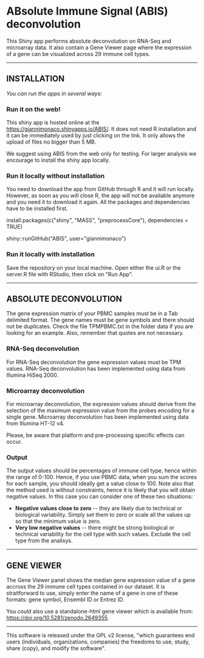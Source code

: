 # ABsolute Immune Signal (ABIS) deconvolution

This Shiny app performs absolute deconvolution on RNA-Seq and microarray data. It also contain a Gene Viewer page where the expression of a gene can be visualized across 29 immune cell types.

---
## INSTALLATION

*You can run the apps in several ways:*

### Run it on the web!

This shiny app is hosted online at the https://giannimonaco.shinyapps.io/ABIS/. It does not need R installation and it can be immediately used by just clicking on the link. It only allows the upload of files no bigger than 5 MB.

We suggest using ABIS from the web only for testing. For larger analysis we encourage to install the shiny app locally.

### Run it locally without installation

You need to download the app from GitHub through R and it will run locally. However, as soon as you will close R, the app will not be available anymore and you need it to download it again.
All the packages and dependencies have to be installed first.

install.packages(c("shiny", "MASS", "preprocessCore"), dependencies = TRUE)

shiny::runGitHub("ABIS", user="giannimonaco")

### Run it locally with installation

Save the repository on your local machine. Open either the ui.R or the server.R file with RStudio, then click on "Run App".


---
## ABSOLUTE DECONVOLUTION
 
The gene expression matrix of your PBMC samples must be in a Tab delimited format. The gene names must be gene symbols and there should not be duplicates. Check the file TPMPBMC.txt in the folder data if you are looking for an example. Also, remember that quotes are not necessary.

### RNA-Seq deconvolution
For RNA-Seq deconvolution the gene expression values must be TPM values. 
RNA-Seq deconvolution has been implemented using data from Illumina HiSeq 2000. 

### Microarray deconvolution
For microarray deconvolution, the expression values should derive from the selection of the maximum expression value from the probes encoding for a single gene.
Microarray deconvolution has been implemented using data from Illumina HT-12 v4.

Please, be aware that platform and pre-processing specific effects can occur.  

### Output
The output values should be percentages of immune cell type, hence within the range of 0-100. Hence, if you use PBMC data, when you sum the scores for each sample, you should ideally get a value close to 100. 
Note also that the method used is without constraints, hence it is likely that you will obtain negative values. In this case you can consider one of these two situations:
 - **Negative values close to zero** -- they are likely due to technical or biological variability. Simply set them to zero or scale all the values up so that the minimum value is zero.
 - **Very low negative values** -- there might be strong biological or technical variability for the cell type with such values. Exclude the cell type from the analisys.

 
---
## GENE VIEWER
 
The Gene Viewer panel shows the median gene expression value of a gene accross the 29 immune cell types contained in our dataset. It is straitforward to use, simply enter the name of a gene in one of these formats: gene symbol, Ensembl ID or Entrez ID.

You could also use a standalone-html gene viewer which is available from: https://doi.org/10.5281/zenodo.2649355.

---
This software is  released under the GPL v2 license, "which guarantees end users (individuals, organizations, companies) the freedoms to use, study, share (copy), and modify the software".
